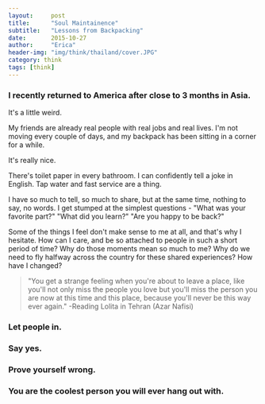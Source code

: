 ```yaml
---
layout:     post
title:      "Soul Maintainence"
subtitle:   "Lessons from Backpacking"
date:       2015-10-27
author:     "Erica"
header-img: "img/think/thailand/cover.JPG"
category: think
tags: [think]
---
```


<h3 class="section-heading">I recently returned to America after close to 3 months in Asia.</h3>

It's a little weird.

My friends are already real people with real jobs and real lives. I'm not moving every couple of days, and my backpack has been sitting in a corner for a while.

It's really nice.

There's toilet paper in every bathroom. I can confidently tell a joke in English. Tap water and fast service are a thing.

I have so much to tell, so much to share, but at the same time, nothing to say, no words. I get stumped at the simplest questions - "What was your favorite part?" "What did you learn?" "Are you happy to be back?"

Some of the things I feel don't make sense to me at all, and that's why I hesitate. How can I care, and be so attached to people in such a short period of time? Why do those moments mean so much to me? Why do we need to fly halfway across the country for these shared experiences? How have I changed?

<blockquote>"You get a strange feeling when you're about to leave a place, like you'll not only miss the people you love but you'll miss the person you are now at this time and this place, because you'll never be this way ever again." -Reading Lolita in Tehran (Azar Nafisi)</blockquote>

<h3>Let people in.</h3>

<h3>Say yes.</h3>

<h3>Prove yourself wrong.</h3>

<h3>You are the coolest person you will ever hang out with.</h3>